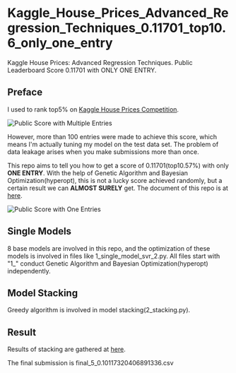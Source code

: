 # Kaggle_House_Prices_Advanced_Regression_Techniques_0.11701_top10.6_only_one_entry
Kaggle House Prices: Advanced Regression Techniques. Public Leaderboard Score 0.11701 with ONLY ONE ENTRY.



## Preface
I used to rank top5% on [Kaggle House Prices Competition](https://www.kaggle.com/c/house-prices-advanced-regression-techniques).

![Public Score with Multiple Entries](https://github.com/mliw/Kaggle_House_Prices_Advanced_Regression_Techniques_0.11701_top10.6_percent_only_one_entry/blob/master/pics/0.PNG)

However, more than 100 entries were made to achieve this score, which means I'm actually tuning my model on the test data set. The problem of data leakage arises when you make submissions more than once.

This repo aims to tell you how to get a score of 0.11701(top10.57%) with only **ONE ENTRY**. With the help of Genetic Algorithm and Bayesian Optimization(hyperopt), this is not a lucky score achieved randomly, but a certain result we can **ALMOST SURELY** get. The document of this repo is at [here](https://github.com/mliw/Kaggle_House_Prices_Advanced_Regression_Techniques_0.11701_top10.6_percent_only_one_entry/blob/master/doc/Tutorial.pdf).

![Public Score with One Entries](https://github.com/mliw/Kaggle_House_Prices_Advanced_Regression_Techniques_0.11701_top10.6_percent_only_one_entry/blob/master/pics/1.PNG)

## Single Models
8 base models are involved in this repo, and the optimization of these models is involved in files like 1_single_model_svr_2.py. All files start with "1_" conduct Genetic Algorithm and Bayesian Optimization(hyperopt) independently.

## Model Stacking
Greedy algorithm is involved in model stacking(2_stacking.py).

## Result
Results of stacking are gathered at [here](https://github.com/mliw/Kaggle_House_Prices_Advanced_Regression_Techniques_0.11701_top10.6_percent_only_one_entry/tree/master/stacking).

The final submission is final_5_0.10117320406891336.csv




